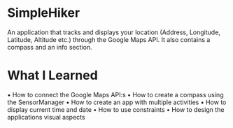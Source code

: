 # SimpleHiker
An application that tracks and displays your location (Address, Longitude, Latitude, Altitude etc.) through the Google Maps API. It also contains a compass and an info section.

# What I Learned
• How to connect the Google Maps API:s
• How to create a compass using the SensorManager
• How to create an app with multiple activities
• How to display current time and date
• How to use constraints
• How to design the applications visual aspects
